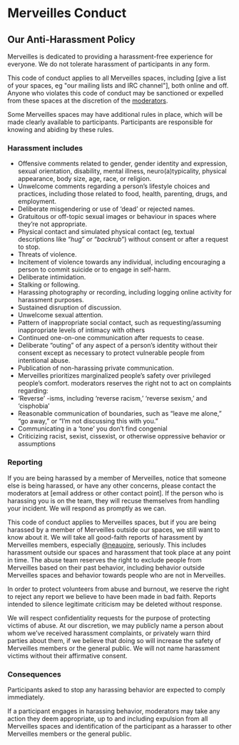 # Merveilles Conduct

## Our Anti-Harassment Policy

Merveilles is dedicated to providing a harassment-free experience for everyone. We do not tolerate harassment of participants in any form.

This code of conduct applies to all Merveilles spaces, including [give a list of your spaces, eg "our mailing lists and IRC channel"], both online and off. Anyone who violates this code of conduct may be sanctioned or expelled from these spaces at the discretion of the [moderators](https://github.com/merveilles/Resources).

Some Merveilles spaces may have additional rules in place, which will be made clearly available to participants. Participants are responsible for knowing and abiding by these rules.

### Harassment includes

- Offensive comments related to gender, gender identity and expression, sexual orientation, disability, mental illness, neuro(a)typicality, physical appearance, body size, age, race, or religion.
- Unwelcome comments regarding a person’s lifestyle choices and practices, including those related to food, health, parenting, drugs, and employment.
- Deliberate misgendering or use of ‘dead’ or rejected names.
- Gratuitous or off-topic sexual images or behaviour  in spaces where they’re not appropriate.
- Physical contact and simulated physical contact (eg, textual descriptions like “*hug*” or “*backrub*”) without consent or after a request to stop.
- Threats of violence.
- Incitement of violence towards any individual, including encouraging a person to commit suicide or to engage in self-harm.
- Deliberate intimidation.
- Stalking or following.
- Harassing photography or recording, including logging online activity for harassment purposes.
- Sustained disruption of discussion.
- Unwelcome sexual attention.
- Pattern of inappropriate social contact, such as requesting/assuming inappropriate levels of intimacy with others
- Continued one-on-one communication after requests to cease.
- Deliberate “outing” of any aspect of a person’s identity without their consent except as necessary to protect vulnerable people from intentional abuse.
- Publication of non-harassing private communication.
- Merveilles prioritizes marginalized people’s safety over privileged people’s comfort. moderators reserves the right not to act on complaints regarding:
- ‘Reverse’ -isms, including ‘reverse racism,’ ‘reverse sexism,’ and ‘cisphobia’
- Reasonable communication of boundaries, such as “leave me alone,” “go away,” or “I’m not discussing this with you.”
- Communicating in a ‘tone’ you don’t find congenial
- Criticizing racist, sexist, cissexist, or otherwise oppressive behavior or assumptions

### Reporting

If you are being harassed by a member of Merveilles, notice that someone else is being harassed, or have any other concerns, please contact the moderators at [email address or other contact point]. If the person who is harassing you is on the team, they will recuse themselves from handling your incident. We will respond as promptly as we can.

This code of conduct applies to Merveilles spaces, but if you are being harassed by a member of Merveilles outside our spaces, we still want to know about it. We will take all good-faith reports of harassment by Merveilles members, especially [@neauoire](http://twitter.com/neauoire), seriously. This includes harassment outside our spaces and harassment that took place at any point in time. The abuse team reserves the right to exclude people from Merveilles based on their past behavior, including behavior outside Merveilles spaces and behavior towards people who are not in Merveilles.

In order to protect volunteers from abuse and burnout, we reserve the right to reject any report we believe to have been made in bad faith. Reports intended to silence legitimate criticism may be deleted without response.

We will respect confidentiality requests for the purpose of protecting victims of abuse. At our discretion, we may publicly name a person about whom we’ve received harassment complaints, or privately warn third parties about them, if we believe that doing so will increase the safety of Merveilles members or the general public. We will not name harassment victims without their affirmative consent.

### Consequences

Participants asked to stop any harassing behavior are expected to comply immediately.

If a participant engages in harassing behavior, moderators may take any action they deem appropriate, up to and including expulsion from all Merveilles spaces and identification of the participant as a harasser to other Merveilles members or the general public.

